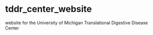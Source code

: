 # tddr_center_website
website for the University of Michigan Translational Digestive Disease Center
